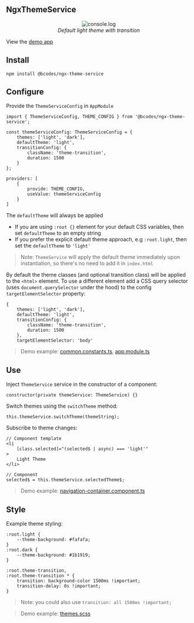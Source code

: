 ## NgxThemeService

<p align="center">
  <img alt="console.log" src="https://user-images.githubusercontent.com/15702512/64343540-9c1ab580-cfe4-11e9-8644-9744b15644ea.gif">
  <br>
  <i>Default light theme with transition</i>
</p>

View the [demo app](https://ngx-theme-service.web.app)

## Install

`npm install @bcodes/ngx-theme-service`

## Configure

Provide the `ThemeServiceConfig` in `AppModule`

```
import { ThemeServiceConfig, THEME_CONFIG } from '@bcodes/ngx-theme-service';

const themeServiceConfig: ThemeServiceConfig = {
    themes: ['light', 'dark'],
    defaultTheme: 'light',
    transitionConfig: {
        className: 'theme-transition',
        duration: 1500
    }
};

providers: [
    {
        provide: THEME_CONFIG,
        useValue: themeServiceConfig
    }
]

```

The `defaultTheme` will always be applied

- If you are using `:root {}` element for your default CSS variables, then set `defaultTheme` to an empty string
- If you prefer the explicit default theme approach, e.g `:root.light`, then set the `defaultTheme` to `'light'`

> Note: `ThemeService` will apply the default theme immediately upon instantiation, so there's no need to add it in `index.html`

By default the theme classes (and optional transition class) will be applied to the `<html>` element. To use a different element add a CSS query selector (uses `document.querySelector` under the hood) to the config `targetElementSelector` property: 

```
{
    themes: ['light', 'dark'],
    defaultTheme: 'light',
    transitionConfig: {
        className: 'theme-transition',
        duration: 1500
    },
    targetElementSelector: 'body'
```

> Demo example: [common.constants.ts](https://github.com/briancodes/ngx-theme-service/blob/master/src/app/shared/common.constants.ts#L3), [app.module.ts](https://github.com/briancodes/ngx-theme-service/blob/master/src/app/app.module.ts#L13)

## Use

Inject `ThemeService` service in the constructor of a component: 

```
constructor(private themeService: ThemeService) {}
```

Switch themes using the `switchTheme` method:

```
this.themeService.switchTheme(themeString);
```

Subscribe to theme changes: 

```
// Component template
<li 
    [class.selected]="(selected$ | async) === 'light'"
>
    Light Theme
</li>

// Component
selected$ = this.themeService.selectedTheme$;
```

> Demo example: [navigation-container.component.ts](https://github.com/briancodes/ngx-theme-service/blob/master/src/app/features/nav/containers/navigation-container.component.ts#L60)

## Style

Example theme styling: 

```
:root.light {
    --theme-background: #fafafa;
}
:root.dark {
    --theme-background: #1b1919;
}

:root.theme-transition,
:root.theme-transition * {
    transition: background-color 1500ms !important;
    transition-delay: 0s !important;
}
```

> Note: you could also use `transition: all 1500ms !important;`

> Demo example: [themes.scss](https://github.com/briancodes/ngx-theme-service/blob/master/src/styles/themes.scss)
